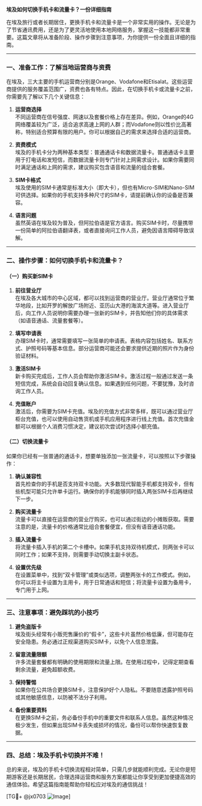 **埃及如何切换手机卡和流量卡？一份详细指南**

在埃及旅行或者长期居住，更换手机卡和流量卡是一个非常实用的操作。无论是为了节省通讯费用，还是为了更灵活地使用本地网络服务，掌握这一技能都非常重要。这篇文章将从准备阶段、操作步骤到注意事项，为你提供一份全面且详细的指南。

---

### 一、准备工作：了解当地运营商与资费

在埃及，三大主要的手机运营商分别是Orange、Vodafone和Etisalat。这些运营商提供的服务覆盖范围广，资费也各有特点。因此，在切换手机卡或流量卡之前，你需要先了解以下几个关键信息：

1. **运营商选择**  
   不同运营商在信号强度、网速以及套餐价格上存在差异。例如，Orange的4G网络覆盖较为广泛，适合追求高速上网的人群；而Vodafone则以性价比高著称，特别适合预算有限的用户。你可以根据自己的需求来选择合适的运营商。

2. **资费模式**  
   埃及的手机卡分为两种基本类型：普通通话卡和数据流量卡。普通通话卡主要用于打电话和发短信，而数据流量卡则专门针对上网需求设计。如果你需要同时满足通话和上网的需求，建议购买包含语音和流量的组合套餐。

3. **SIM卡格式**  
   埃及使用的SIM卡通常是标准大小（即大卡），但也有Micro-SIM和Nano-SIM可供选择。如果你的手机支持多种尺寸的SIM卡，请提前确认你的设备是否兼容。

4. **语言问题**  
   虽然英语在埃及较为普及，但阿拉伯语是官方语言。购买SIM卡时，尽量携带一份简单的阿拉伯语翻译表，或者直接询问工作人员，避免因语言障碍导致误解。

---

### 二、操作步骤：如何切换手机卡和流量卡？

#### （一）购买新SIM卡
1. **前往营业厅**  
   在埃及各大城市的中心区域，都可以找到运营商的营业厅。营业厅通常位于繁华地段，比如开罗的解放广场附近、亚历山大港的海滨大道等。进入营业厅后，向工作人员说明你需要办理一张新的SIM卡，并告知他们你的具体需求（如语音通话、流量套餐等）。

2. **填写申请表**  
   办理SIM卡时，通常需要填写一张简单的申请表。表格内容包括姓名、联系方式、护照号码等基本信息。部分运营商可能还会要求提供近期的照片作为身份验证材料。

3. **激活SIM卡**  
   新卡购买完成后，工作人员会帮助你激活SIM卡。激活过程一般通过发送一条短信完成，系统会自动回复确认信息。如果遇到任何问题，不要犹豫，及时咨询工作人员。

4. **充值账户**  
   激活后，你需要为SIM卡充值。埃及的充值方式非常多样，既可以通过营业厅柜台充值，也可以使用自动售货机或手机应用程序进行线上充值。首次充值金额可以根据个人消费习惯决定，建议初次尝试时选择小额充值。

#### （二）切换流量卡
如果你已经有一张普通的通话卡，想要单独添加一张流量卡，可以按照以下步骤操作：

1. **确认兼容性**  
   首先检查你的手机是否支持双卡功能。大多数现代智能手机都支持双卡，但有些机型可能只允许单卡运行。确保你的手机能够同时插入两张SIM卡后再继续下一步。

2. **购买流量卡**  
   流量卡可以直接在运营商的营业厅购买，也可以通过街边的小摊贩获取。需要注意的是，流量卡的价格通常比组合套餐便宜，但没有语音通话功能。

3. **插入流量卡**  
   将流量卡插入手机的第二个卡槽中。如果手机支持双待机模式，则两张卡可以同时工作；如果不支持，则需要手动切换主副卡状态。

4. **设置优先级**  
   在设置菜单中，找到“双卡管理”或类似选项，调整两张卡的工作模式。例如，你可以将主卡设置为主用卡，用于日常通话和短信；将流量卡设置为备用卡，专门用于上网。

---

### 三、注意事项：避免踩坑的小技巧

1. **避免盗版卡**  
   埃及街头经常有小贩兜售廉价的“假卡”，这些卡片虽然价格低廉，但可能存在安全隐患。务必通过正规渠道购买SIM卡，以免个人信息泄露。

2. **留意流量限额**  
   许多流量套餐都有明确的使用期限和流量上限。在使用过程中，记得定期查看剩余流量，避免超额收费。

3. **保持警惕**  
   如果你在公共场合更换SIM卡，注意保护好个人隐私。不要随意透露护照号码或其他敏感信息，以防被不法分子利用。

4. **备份重要资料**  
   在更换SIM卡之前，务必备份手机中的重要文件和联系人信息。虽然这种情况极少发生，但如果出现SIM卡丢失或损坏的情况，备份可以帮你快速恢复数据。

---

### 四、总结：埃及手机卡切换并不难！

总的来说，埃及的手机卡切换流程相对简单，只需几步就能顺利完成。无论你是短期游客还是长期居民，合理选择运营商和服务方案都能让你享受到更加便捷高效的通信体验。希望这篇指南能帮助你轻松应对埃及的通信挑战！  

[TG💪+ @jx0703 ![Image](https://github.com/user-attachments/assets/dbca1d08-cadb-493c-b0ec-ad6f7a83f270)]